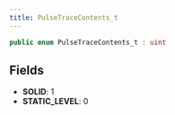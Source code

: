 ```yaml
---
title: PulseTraceContents_t
---
```


```csharp
public enum PulseTraceContents_t : uint
```

## Fields

- **SOLID**: 1
- **STATIC_LEVEL**: 0

